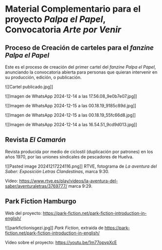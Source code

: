 # Material Complementario para el proyecto *Palpa el Papel*, Convocatoria *Arte por Venir*
## Proceso de Creación de carteles para el *fanzine* *Palpa el Papel*

Este es el proceso de creación del primer cartel del *fanzine* *Palpa el Papel*, anunciando la convocatoria abierta para personas que quieran intervenir en su producción, edición, o publicación.

![[Cartel publicado.jpg]]

![[Imagen de WhatsApp 2024-12-14 a las 17.56.08_9e0b7e07.jpg]]

![[Imagen de WhatsApp 2024-12-15 a las 00.18.19_9185c89d.jpg]]

![[Imagen de WhatsApp 2024-12-15 a las 00.18.19_55fc66d8.jpg]]



![[Imagen de WhatsApp 2024-12-14 a las 16.54.51_9cd9d013.jpg]]



## Revista *El Camarón*

Revista producida por medio de ciclostil (duplicación por patrones) en los años 1970, por las uniones sindicales de pescadores de Huelva.

![[Pasted image 20241217224116.png]]
RTVE, fotograma de *La aventura del Saber: Exposición Letras Clandestinas*, marca 9:30. 


Vídeo: https://www.rtve.es/play/videos/la-aventura-del-saber/aventuraletras/3769777/ marca 9:29.

## Park Fiction Hamburgo

Web del proyecto: https://park-fiction.net/park-fiction-introduction-in-english/

![[parkfictionisgezi.jpg]]
*Park Fiction*, extraída de https://park-fiction.net/park-fiction-introduction-in-english/

Vídeo sobre el proyecto: https://youtu.be/1m77opvpXcE